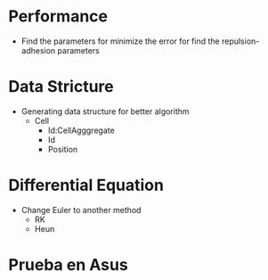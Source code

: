 # Performance
* Find the parameters for minimize the error for find the repulsion-adhesion parameters

# Data Stricture
* Generating data structure for better algorithm
  * Cell
    * Id:CellAgggregate
    * Id
    * Position

# Differential Equation 
* Change Euler to another method
  * RK
  * Heun

# Prueba en Asus
